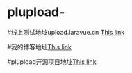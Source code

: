 # plupload-

#线上测试地址upload.laravue.cn
[This link](http://upload.laravue.cn/) 

#我的博客地址[This link](http://www.laravue.cn/posts/62) 

#plupload开源项目地址[This link](https://github.com/moxiecode/plupload)
